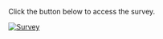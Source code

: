 Click the button below to access the survey.

[![Survey](https://img.shields.io/badge/SURVEY-8A2BE2?style=plastic)](https://forms.gle/4oxjHMB4pYsdDZ1Y9)

